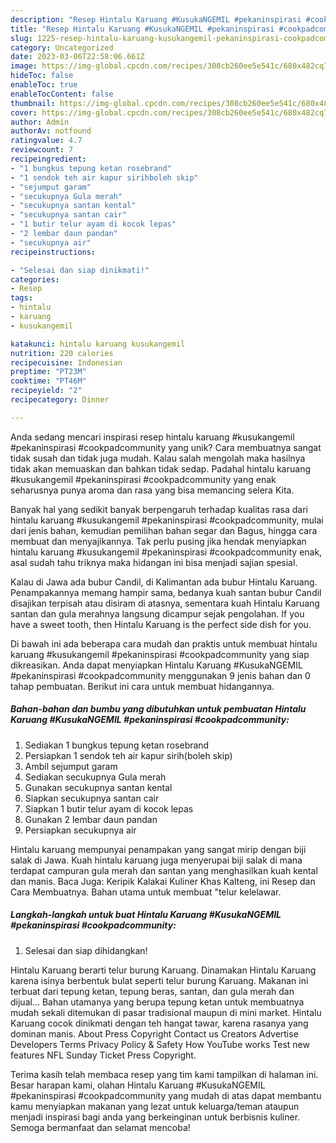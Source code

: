 ```yaml
---
description: "Resep Hintalu Karuang #KusukaNGEMIL #pekaninspirasi #cookpadcommunity yang Lezat"
title: "Resep Hintalu Karuang #KusukaNGEMIL #pekaninspirasi #cookpadcommunity yang Lezat"
slug: 1225-resep-hintalu-karuang-kusukangemil-pekaninspirasi-cookpadcommunity-yang-lezat
category: Uncategorized
date: 2023-03-06T22:58:06.661Z
image: https://img-global.cpcdn.com/recipes/308cb260ee5e541c/680x482cq70/hintalu-karuang-kusukangemil-pekaninspirasi-cookpadcommunity-foto-resep-utama.jpg
hideToc: false
enableToc: true
enableTocContent: false
thumbnail: https://img-global.cpcdn.com/recipes/308cb260ee5e541c/680x482cq70/hintalu-karuang-kusukangemil-pekaninspirasi-cookpadcommunity-foto-resep-utama.jpg
cover: https://img-global.cpcdn.com/recipes/308cb260ee5e541c/680x482cq70/hintalu-karuang-kusukangemil-pekaninspirasi-cookpadcommunity-foto-resep-utama.jpg
author: Admin
authorAv: notfound
ratingvalue: 4.7
reviewcount: 7
recipeingredient:
- "1 bungkus tepung ketan rosebrand"
- "1 sendok teh air kapur sirihboleh skip"
- "sejumput garam"
- "secukupnya Gula merah"
- "secukupnya santan kental"
- "secukupnya santan cair"
- "1 butir telur ayam di kocok lepas"
- "2 lembar daun pandan"
- "secukupnya air"
recipeinstructions:

- "Selesai dan siap dinikmati!"
categories:
- Resep
tags:
- hintalu
- karuang
- kusukangemil

katakunci: hintalu karuang kusukangemil 
nutrition: 220 calories
recipecuisine: Indonesian
preptime: "PT23M"
cooktime: "PT46M"
recipeyield: "2"
recipecategory: Dinner

---
```





Anda sedang mencari inspirasi resep hintalu karuang #kusukangemil #pekaninspirasi #cookpadcommunity yang unik? Cara membuatnya sangat tidak susah dan tidak juga mudah. Kalau salah mengolah maka hasilnya tidak akan memuaskan dan bahkan tidak sedap. Padahal hintalu karuang #kusukangemil #pekaninspirasi #cookpadcommunity yang enak seharusnya punya aroma dan rasa yang bisa memancing selera Kita.





Banyak hal yang sedikit banyak berpengaruh terhadap kualitas rasa dari hintalu karuang #kusukangemil #pekaninspirasi #cookpadcommunity, mulai dari jenis bahan, kemudian pemilihan bahan segar dan Bagus, hingga cara membuat dan menyajikannya. Tak perlu pusing jika hendak menyiapkan hintalu karuang #kusukangemil #pekaninspirasi #cookpadcommunity enak,      asal sudah tahu triknya maka hidangan ini bisa menjadi sajian spesial.














Kalau di Jawa ada bubur Candil, di Kalimantan ada bubur Hintalu Karuang. Penampakannya memang hampir sama, bedanya kuah santan bubur Candil disajikan terpisah atau disiram di atasnya, sementara kuah Hintalu Karuang santan dan gula merahnya langsung dicampur sejak pengolahan. If you have a sweet tooth, then Hintalu Karuang is the perfect side dish for you.






Di bawah ini ada beberapa cara mudah dan praktis untuk membuat hintalu karuang #kusukangemil #pekaninspirasi #cookpadcommunity yang siap dikreasikan. Anda dapat menyiapkan Hintalu Karuang #KusukaNGEMIL #pekaninspirasi #cookpadcommunity menggunakan 9 jenis bahan dan 0 tahap pembuatan. Berikut ini cara untuk membuat hidangannya.

<!--inarticleads1-->

##### Bahan-bahan dan bumbu yang dibutuhkan untuk pembuatan Hintalu Karuang #KusukaNGEMIL #pekaninspirasi #cookpadcommunity:

1. Sediakan 1 bungkus tepung ketan rosebrand
1. Persiapkan 1 sendok teh air kapur sirih(boleh skip)
1. Ambil sejumput garam
1. Sediakan secukupnya Gula merah
1. Gunakan secukupnya santan kental
1. Siapkan secukupnya santan cair
1. Siapkan 1 butir telur ayam di kocok lepas
1. Gunakan 2 lembar daun pandan
1. Persiapkan secukupnya air


Hintalu karuang mempunyai penampakan yang sangat mirip dengan biji salak di Jawa. Kuah hintalu karuang juga menyerupai biji salak di mana terdapat campuran gula merah dan santan yang menghasilkan kuah kental dan manis. Baca Juga: Keripik Kalakai Kuliner Khas Kalteng, ini Resep dan Cara Membuatnya. Bahan utama untuk membuat &#34;telur kelelawar. 

<!--inarticleads2-->

##### Langkah-langkah untuk buat Hintalu Karuang #KusukaNGEMIL #pekaninspirasi #cookpadcommunity:


1. Selesai dan siap dihidangkan!

Hintalu Karuang berarti telur burung Karuang. Dinamakan Hintalu Karuang karena isinya berbentuk bulat seperti telur burung Karuang. Makanan ini terbuat dari tepung ketan, tepung beras, santan, dan gula merah dan dijual… Bahan utamanya yang berupa tepung ketan untuk membuatnya mudah sekali ditemukan di pasar tradisional maupun di mini market. Hintalu Karuang cocok dinikmati dengan teh hangat tawar, karena rasanya yang dominan manis. About Press Copyright Contact us Creators Advertise Developers Terms Privacy Policy &amp; Safety How YouTube works Test new features NFL Sunday Ticket Press Copyright. 

Terima kasih telah membaca resep yang tim kami tampilkan di halaman ini. Besar harapan kami, olahan Hintalu Karuang #KusukaNGEMIL #pekaninspirasi #cookpadcommunity yang mudah di atas dapat membantu kamu menyiapkan makanan yang lezat untuk keluarga/teman ataupun menjadi inspirasi bagi anda yang berkeinginan untuk berbisnis kuliner. Semoga bermanfaat dan selamat mencoba!
